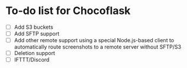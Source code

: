 # To-do list for Chocoflask

- [ ] Add S3 buckets
- [ ] Add SFTP support
- [ ] Add other remote support using a special Node.js-based client to automatically route screenshots to a remote server without SFTP/S3
- [ ] Deletion support
- [ ] IFTTT/Discord